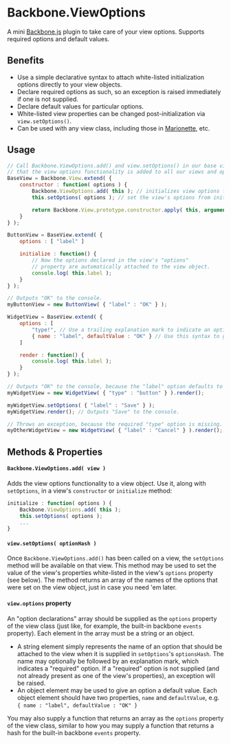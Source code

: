 # Backbone.ViewOptions

A mini [Backbone.js](http://backbonejs.org/) plugin to take care of your view options. Supports required options and default values.

## Benefits

* Use a simple declarative syntax to attach white-listed initialization options directly to your view objects. 
* Declare required options as such, so an exception is raised immediately if one is not supplied.
* Declare default values for particular options.
* White-listed view properties can be changed post-initialization via `view.setOptions()`.
* Can be used with any view class, including those in [Marionette](https://github.com/marionettejs/backbone.marionette), etc.

## Usage

```javascript
// Call Backbone.ViewOptions.add() and view.setOptions() in our base view constructor so
// that the view options functionality is added to all our views and options are attached.
BaseView = Backbone.View.extend( {
	constructor : function( options ) {
		Backbone.ViewOptions.add( this ); // initializes view options functionality
		this.setOptions( options ); // set the view's options from initialization options

		return Backbone.View.prototype.constructor.apply( this, arguments );
	}
} );

ButtonView = BaseView.extend( {
	options : [ "label" ]

	initialize : function() {
		// Now the options declared in the view's "options" 
		// property are automatically attached to the view object.
		console.log( this.label );
	}
} );

// Outputs "OK" to the console.
myButtonView = new ButtonView( { "label" : "OK" } );

WidgetView = BaseView.extend( {
	options : [
		"type!", // Use a trailing explanation mark to indicate an option is required.
		{ name : "label", defaultValue : "OK" } // Use this syntax to give an option a default value.
	]

	render : function() {
		console.log( this.label );
	}
} );

// Outputs "OK" to the console, because the "label" option defaults to "OK".
myWidgetView = new WidgetView( { "type" : "button" } ).render();

myWidgetView.setOptions( { "label" : "Save" } );
myWidgetView.render(); // Outputs "Save" to the console.

// Throws an exception, because the required "type" option is missing.
myOtherWidgetView = new WidgetView( { "label" : "Cancel" } ).render();
```

## Methods & Properties

#### `Backbone.ViewOptions.add( view )`

Adds the view options functionality to a view object. Use it, along with `setOptions`, in a view's `constructor` or `initialize` method:

```javascript
initialize : function( options ) {
	Backbone.ViewOptions.add( this );
	this.setOptions( options );
	...
}
```

#### `view.setOptions( optionHash )`

Once `Backbone.ViewOptions.add()` has been called on a view, the `setOptions` method will be available on that view. This method may be used to set the value of the view's properties white-listed in the view's `options` property (see below). The method returns an array of the names of the options that were set on the view object, just in case you need 'em later.

#### `view.options` property

An "option declarations" array should be supplied as the `options` property of the view class (just like, for example, the built-in backbone `events` property). Each element in the array must be a string or an object.
* A string element simply represents the name of an option that should be attached to the view when it is supplied in `setOptions`'s `optionsHash`. The name may optionally be followed by an explanation mark, which indicates a "required" option. If a "required" option is not supplied (and not already present as one of the view's properties), an exception will be raised.
* An object element may be used to give an option a default value. Each object element should have two properties, `name` and `defaultValue`, e.g. `{ name : "label", defaultValue : "OK" }`

You may also supply a function that returns an array as the `options` property of the view class, similar to how you may supply a function that returns a hash for the built-in backbone `events` property.
